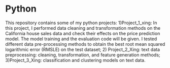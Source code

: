 # Python
This repository contains some of my python projects: 1)Project_1_xing: In this project, I performed data cleaning and transformation methods on the California house sales data and check their effects on the price prediction model. The model training and the evaluation code will be given. I tested different data pre-processing methods to obtain the best root mean squared logarithmic error (RMSLE) on the test dataset; 2) Project_2_Xing: text data preprocessing: cleaning, transformation, and feature generation methods; 3)Project_3_Xing: classification and clustering models on text data.   

